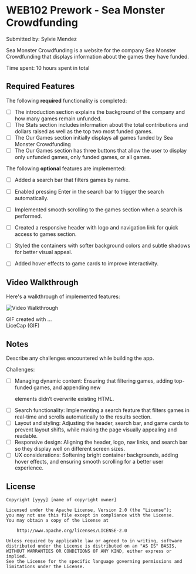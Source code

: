 # WEB102 Prework - Sea Monster Crowdfunding

Submitted by: Sylvie Mendez

Sea Monster Crowdfunding is a website for the company Sea Monster Crowdfunding that displays information about the games they have funded.

Time spent: 10 hours spent in total

## Required Features

The following **required** functionality is completed:

* [ ] The introduction section explains the background of the company and how many games remain unfunded.
* [ ] The Stats section includes information about the total contributions and dollars raised as well as the top two most funded games.
* [ ] The Our Games section initially displays all games funded by Sea Monster Crowdfunding
* [ ] The Our Games section has three buttons that allow the user to display only unfunded games, only funded games, or all games.

The following **optional** features are implemented:

* [ ] Added a search bar that filters games by name.
* [ ] Enabled pressing Enter in the search bar to trigger the search automatically.
* [ ] Implemented smooth scrolling to the games section when a search is performed.
* [ ] Created a responsive header with logo and navigation link for quick access to games section.
* [ ] Styled the containers with softer background colors and subtle shadows for better visual appeal.
* [ ] Added hover effects to game cards to improve interactivity.


## Video Walkthrough

Here's a walkthrough of implemented features:

<img src='[https://imgur.com/gallery/sea-monster-crowdfunding-video-eGQDBpj](https://imgur.com/a/sea-monster-crowdfunding-video-eGQDBpj)' title='Video Walkthrough' width='' alt='Video Walkthrough' />

<!-- Replace this with whatever GIF tool you used! -->
GIF created with ...  
LiceCap (GIF)

## Notes

Describe any challenges encountered while building the app.

Challenges: 

* [ ] Managing dynamic content: Ensuring that filtering games, adding top-funded games, and appending new <p> elements didn’t overwrite existing HTML.
* [ ] Search functionality: Implementing a search feature that filters games in real-time and scrolls automatically to the results section.
* [ ] Layout and styling: Adjusting the header, search bar, and game cards to prevent layout shifts, while making the page visually appealing and readable.
* [ ] Responsive design: Aligning the header, logo, nav links, and search bar so they display well on different screen sizes.
* [ ] UX considerations: Softening bright container backgrounds, adding hover effects, and ensuring smooth scrolling for a better user experience.

## License

    Copyright [yyyy] [name of copyright owner]

    Licensed under the Apache License, Version 2.0 (the "License");
    you may not use this file except in compliance with the License.
    You may obtain a copy of the License at

        http://www.apache.org/licenses/LICENSE-2.0

    Unless required by applicable law or agreed to in writing, software
    distributed under the License is distributed on an "AS IS" BASIS,
    WITHOUT WARRANTIES OR CONDITIONS OF ANY KIND, either express or implied.
    See the License for the specific language governing permissions and
    limitations under the License.
